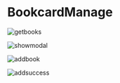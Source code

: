 # BookcardManage

![getbooks](https://user-images.githubusercontent.com/79151172/129737548-a692a4ff-c119-4360-ae3b-78b9f25a8da1.jpg)

![showmodal](https://user-images.githubusercontent.com/79151172/129899961-6f1e7975-45b1-4fd1-93c8-f260cf77ca90.jpg)

![addbook](https://user-images.githubusercontent.com/79151172/129737583-33b1d221-2fc5-4fea-a447-3f3f2de846bd.jpg)

![addsuccess](https://user-images.githubusercontent.com/79151172/129737599-a8c496ea-64e8-4110-8dd2-5e3edb72805e.jpg)
